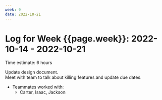 ```yaml
---
week: 9
date: 2022-10-21
---
```

# Log for Week {{page.week}}: 2022-10-14 - 2022-10-21

Time estimate: 6 hours

Update design document. <br> 
Meet with team to talk about killing features and update due dates.

- Teammates worked with:
  - Carter, Isaac, Jackson
